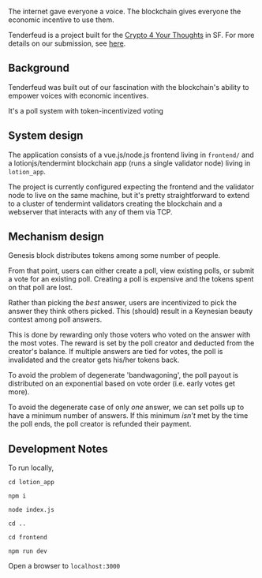 The internet gave everyone a voice. The blockchain gives everyone the economic incentive to use them.

Tenderfeud is a project built for the [Crypto 4 Your Thoughts](https://c4yt.io/) in SF. For more details on
our submission, see [here](https://devpost.com/software/tenderfeud-w13kjr).

## Background

Tenderfeud was built out of our fascination with the blockchain's ability to empower voices with economic
incentives.

It's a poll system with token-incentivized voting

## System design
The application consists of a vue.js/node.js frontend living in `frontend/` and a lotionjs/tendermint
blockchain app (runs a single validator node) living in `lotion_app`.

The project is currently configured expecting the frontend and the validator node to live on the same machine,
but it's pretty straightforward to extend to a cluster of tendermint validators creating the blockchain and a
webserver that interacts with any of them via TCP.

## Mechanism design
Genesis block distributes tokens among some number of people.

From that point, users can either create a poll, view existing polls, or submit a vote for an existing
poll. Creating a poll is expensive and the tokens spent on that poll are lost.

Rather than picking the *best* answer, users are incentivized to pick the answer they think others picked.
This (should) result in a Keynesian beauty contest among poll answers.

This is done by rewarding only those voters who voted on the answer with the most votes. The reward is set by
the poll creator and deducted from the creator's balance. If multiple answers are tied for votes, the poll is
invalidated and the creator gets his/her tokens back.

To avoid the problem of degenerate 'bandwagoning', the poll payout is distributed on an exponential based on
vote order (i.e. early votes get more).

To avoid the degenerate case of only *one* answer, we can set polls up to have a minimum number of answers. If
this minimum *isn't* met by the time the poll ends, the poll creator is refunded their payment.

## Development Notes
To run locally, 

`cd lotion_app`

`npm i`

`node index.js`

`cd ..`

`cd frontend`

`npm run dev`

Open a browser to `localhost:3000`
